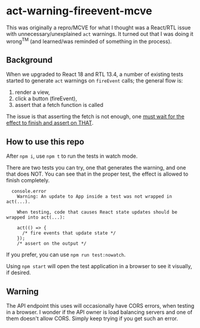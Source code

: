 # act-warning-fireevent-mcve
This was originally a repro/MCVE for what I thought was a React/RTL issue with unnecessary/unexplained `act` warnings.  It turned out that I was doing it wrong<sup>TM</sup> (and learned/was reminded of something in the process).

## Background

When we upgraded to React 18 and RTL 13.4, a number of existing tests started to generate `act` warnings on `fireEvent` calls; the general flow is:

1. render a view, 
1. click a button (fireEvent), 
1. assert that a fetch function is called

The issue is that asserting the fetch is not enough, one [must wait for the effect to finish and assert on THAT](https://github.com/testing-library/react-testing-library/issues/1126#issuecomment-1250015575).

## How to use this repo
After `npm i`, use `npm t` to run the tests in watch mode.

There are two tests you can try, one that generates the warning, and one that does NOT.  You can see that in the proper test, the effect is allowed to finish completely.

```console
  console.error
    Warning: An update to App inside a test was not wrapped in act(...).
    
    When testing, code that causes React state updates should be wrapped into act(...):
    
    act(() => {
      /* fire events that update state */
    });
    /* assert on the output */
```

If you prefer, you can use `npm run test:nowatch`.  

Using `npm start` will open the test application in a browser to see it visually, if desired.  

## Warning
The API endpoint this uses will occasionally have CORS errors, when testing in a browser.  I wonder if the API owner is load balancing servers and one of them doesn't allow CORS.  Simply keep trying if you get such an error.